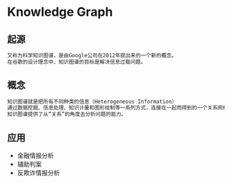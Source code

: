 # Knowledge Graph
## 起源
```md
又称为科学知识图谱，是由Google公司在2012年提出来的一个新的概念。
在谷歌的设计理念中，知识图谱的目标是解决信息过载问题。
```
## 概念
```md
知识图谱就是把所有不同种类的信息（Heterogeneous Information）
通过数据挖掘、信息处理、知识计量和图形绘制等一系列方式，连接在一起而得到的一个关系网络。
知识图谱提供了从“关系”的角度去分析问题的能力。
```


## 应用
* 金融情报分析
* 辅助判案
* 反欺诈情报分析
